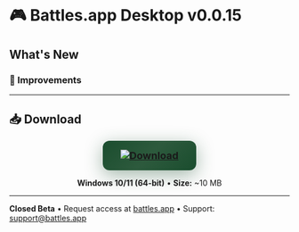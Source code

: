 # 🎮 Battles.app Desktop v0.0.15

## What's New

### 🚀 Improvements

---

## 📥 Download

<div align="center">

<a href="https://github.com/battles-app/desktop/releases/download/v0.0.15/battles.app_0.0.15_x64-setup.exe">
  <img src="https://img.shields.io/badge/⬇️_DOWNLOAD_FOR_WINDOWS-battles.app_0.0.15_x64--setup.exe-0d1117?style=for-the-badge&logo=windows&logoColor=white&labelColor=0d1117" alt="Download" style="background: linear-gradient(135deg, #1a4d2e 0%, #2d5a3d 50%, #1a4d2e 100%); border-radius: 12px; box-shadow: 0 8px 32px rgba(26, 77, 46, 0.4); padding: 16px 32px; font-size: 18px; font-weight: bold;">
</a>

**Windows 10/11 (64-bit)** • **Size:** ~10 MB

</div>

---

**Closed Beta** • Request access at [battles.app](https://battles.app) • Support: [support@battles.app](mailto:support@battles.app)
